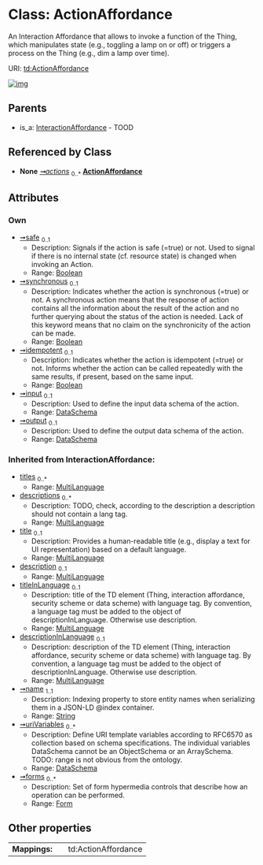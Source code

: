 
# Class: ActionAffordance

An Interaction Affordance that allows to invoke a function of the Thing, which manipulates state (e.g., toggling a lamp on or off) or triggers a process on the Thing (e.g., dim a lamp over time).

URI: [td:ActionAffordance](https://www.w3.org/2019/wot/td#ActionAffordance)


[![img](https://yuml.me/diagram/nofunky;dir:TB/class/[MultiLanguage],[InteractionAffordance],[Form],[DataSchema],[DataSchema]<output%200..1-++[ActionAffordance&#124;safe:boolean%20%3F;synchronous:boolean%20%3F;idempotent:boolean%20%3F;name(i):string],[DataSchema]<input%200..1-++[ActionAffordance],[Thing]++-%20actions%200..*>[ActionAffordance],[InteractionAffordance]^-[ActionAffordance],[Thing])](https://yuml.me/diagram/nofunky;dir:TB/class/[MultiLanguage],[InteractionAffordance],[Form],[DataSchema],[DataSchema]<output%200..1-++[ActionAffordance&#124;safe:boolean%20%3F;synchronous:boolean%20%3F;idempotent:boolean%20%3F;name(i):string],[DataSchema]<input%200..1-++[ActionAffordance],[Thing]++-%20actions%200..*>[ActionAffordance],[InteractionAffordance]^-[ActionAffordance],[Thing])

## Parents

 *  is_a: [InteractionAffordance](InteractionAffordance.md) - TOOD

## Referenced by Class

 *  **None** *[➞actions](thing__actions.md)*  <sub>0..\*</sub>  **[ActionAffordance](ActionAffordance.md)**

## Attributes


### Own

 * [➞safe](actionAffordance__safe.md)  <sub>0..1</sub>
     * Description: Signals if the action is safe (=true) or not. Used to signal if there is no internal state (cf. resource state) is changed when invoking an Action.
     * Range: [Boolean](types/Boolean.md)
 * [➞synchronous](actionAffordance__synchronous.md)  <sub>0..1</sub>
     * Description: Indicates whether the action is synchronous (=true) or not. A synchronous action means that the response of action contains all the information about the result of the action and no further querying about the status of the action is needed. Lack of this keyword means that no claim on the synchronicity of the action can be made.
     * Range: [Boolean](types/Boolean.md)
 * [➞idempotent](actionAffordance__idempotent.md)  <sub>0..1</sub>
     * Description: Indicates whether the action is idempotent (=true) or not. Informs whether the action can be called repeatedly with the same results, if present, based on the same input.
     * Range: [Boolean](types/Boolean.md)
 * [➞input](actionAffordance__input.md)  <sub>0..1</sub>
     * Description: Used to define the input data schema of the action.
     * Range: [DataSchema](DataSchema.md)
 * [➞output](actionAffordance__output.md)  <sub>0..1</sub>
     * Description: Used to define the output data schema of the action.
     * Range: [DataSchema](DataSchema.md)

### Inherited from InteractionAffordance:

 * [titles](titles.md)  <sub>0..\*</sub>
     * Range: [MultiLanguage](MultiLanguage.md)
 * [descriptions](descriptions.md)  <sub>0..\*</sub>
     * Description: TODO, check, according to the description a description should not contain a lang tag.
     * Range: [MultiLanguage](MultiLanguage.md)
 * [title](title.md)  <sub>0..1</sub>
     * Description: Provides a human-readable title (e.g., display a text for UI representation) based on a default language.
     * Range: [MultiLanguage](MultiLanguage.md)
 * [description](description.md)  <sub>0..1</sub>
     * Range: [MultiLanguage](MultiLanguage.md)
 * [titleInLanguage](titleInLanguage.md)  <sub>0..1</sub>
     * Description: title of the TD element (Thing, interaction affordance, security scheme or data scheme) with language tag. By convention, a language tag must be added to the object of descriptionInLanguage. Otherwise use description.
     * Range: [MultiLanguage](MultiLanguage.md)
 * [descriptionInLanguage](descriptionInLanguage.md)  <sub>0..1</sub>
     * Description: description of the TD element (Thing, interaction affordance, security scheme or data scheme) with language tag. By convention, a language tag must be added to the object of descriptionInLanguage. Otherwise use description.
     * Range: [MultiLanguage](MultiLanguage.md)
 * [➞name](interactionAffordance__name.md)  <sub>1..1</sub>
     * Description: Indexing property to store entity names when serializing them in a JSON-LD @index container.
     * Range: [String](types/String.md)
 * [➞uriVariables](interactionAffordance__uriVariables.md)  <sub>0..\*</sub>
     * Description: Define URI template variables according to RFC6570 as collection based on schema specifications. The individual variables DataSchema cannot be an ObjectSchema or an ArraySchema. TODO: range is not obvious from the ontology.
     * Range: [DataSchema](DataSchema.md)
 * [➞forms](interactionAffordance__forms.md)  <sub>0..\*</sub>
     * Description: Set of form hypermedia controls that describe how an operation can be performed.
     * Range: [Form](Form.md)

## Other properties

|  |  |  |
| --- | --- | --- |
| **Mappings:** | | td:ActionAffordance |